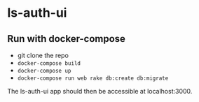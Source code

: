 # ls-auth-ui #

## Run with docker-compose ##

* git clone the repo
* `docker-compose build`
* `docker-compose up`
* `docker-compose run web rake db:create db:migrate`

The ls-auth-ui app should then be accessible at localhost:3000.
